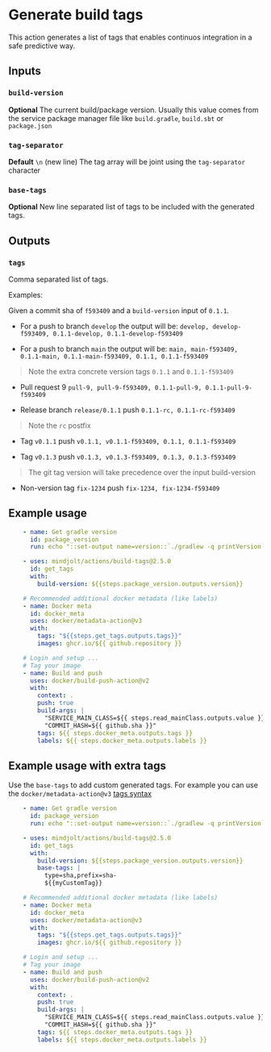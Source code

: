 # Generate build tags

This action generates a list of tags that enables continuos integration in a safe predictive way.

## Inputs

### `build-version`

**Optional** The current build/package version. Usually this value comes from the service package manager file like `build.gradle`, `build.sbt` or `package.json`

### `tag-separator`

**Default** `\n` (new line)
The tag array will be joint using the `tag-separator` character

### `base-tags`

**Optional**
New line separated list of tags to be included with the generated tags.

## Outputs

### `tags`

Comma separated list of tags.

Examples:

Given a commit sha of `f593409` and a `build-version` input of `0.1.1`.

* For a push to branch `develop` the output will be:
`develop, develop-f593409, 0.1.1-develop, 0.1.1-develop-f593409`

* For a push to branch `main` the output will be:
`main, main-f593409, 0.1.1-main, 0.1.1-main-f593409, 0.1.1, 0.1.1-f593409`

> Note the extra concrete version tags `0.1.1` and `0.1.1-f593409`

* Pull request 9
`pull-9, pull-9-f593409, 0.1.1-pull-9, 0.1.1-pull-9-f593409`

* Release branch `release/0.1.1` push
`0.1.1-rc, 0.1.1-rc-f593409`

> Note the `rc` postfix

* Tag `v0.1.1` push
`v0.1.1, v0.1.1-f593409, 0.1.1, 0.1.1-f593409`

* Tag `v0.1.3` push
`v0.1.3, v0.1.3-f593409, 0.1.3, 0.1.3-f593409`

> The git tag version will take precedence over the input build-version

* Non-version tag `fix-1234` push
`fix-1234, fix-1234-f593409`

## Example usage

```yaml
    - name: Get gradle version
      id: package_version
      run: echo "::set-output name=version::`./gradlew -q printVersion`"

    - uses: mindjolt/actions/build-tags@2.5.0
      id: get_tags
      with:
        build-version: ${{steps.package_version.outputs.version}}

    # Recommended additional docker metadata (like labels)
    - name: Docker meta
      id: docker_meta
      uses: docker/metadata-action@v3
      with:
        tags: "${{steps.get_tags.outputs.tags}}"
        images: ghcr.io/${{ github.repository }}

    # Login and setup ...
    # Tag your image
    - name: Build and push
      uses: docker/build-push-action@v2
      with:
        context: .
        push: true
        build-args: |
          "SERVICE_MAIN_CLASS=${{ steps.read_mainClass.outputs.value }}"
          "COMMIT_HASH=${{ github.sha }}"
        tags: ${{ steps.docker_meta.outputs.tags }}
        labels: ${{ steps.docker_meta.outputs.labels }}
```

## Example usage with extra tags

Use the `base-tags` to add custom generated tags. For example you can use the `docker/metadata-action@v3` [tags syntax](https://github.com/docker/metadata-action#tags-input)

```yaml
    - name: Get gradle version
      id: package_version
      run: echo "::set-output name=version::`./gradlew -q printVersion`"

    - uses: mindjolt/actions/build-tags@2.5.0
      id: get_tags
      with:
        build-version: ${{steps.package_version.outputs.version}}
        base-tags: |
          type=sha,prefix=sha-
          ${{myCustomTag}}

    # Recommended additional docker metadata (like labels)
    - name: Docker meta
      id: docker_meta
      uses: docker/metadata-action@v3
      with:
        tags: "${{steps.get_tags.outputs.tags}}"
        images: ghcr.io/${{ github.repository }}

    # Login and setup ...
    # Tag your image
    - name: Build and push
      uses: docker/build-push-action@v2
      with:
        context: .
        push: true
        build-args: |
          "SERVICE_MAIN_CLASS=${{ steps.read_mainClass.outputs.value }}"
          "COMMIT_HASH=${{ github.sha }}"
        tags: ${{ steps.docker_meta.outputs.tags }}
        labels: ${{ steps.docker_meta.outputs.labels }}
```
